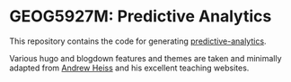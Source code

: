 # GEOG5927M: Predictive Analytics

This repository contains the code for generating [predictive-analytics](http://homepages.see.leeds.ac.uk/~georjb/predictive-analytics/).

Various hugo and blogdown features and themes are taken and minimally adapted from [Andrew Heiss](https://www.andrewheiss.com) and his excellent teaching websites.
